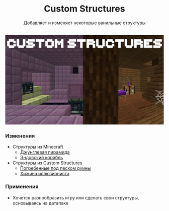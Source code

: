 <div align="center">

<h1> Custom Structures </h1>
Добавляет и изменяет некоторые ванильные структуры <br><br>

![image](https://github.com/LumonCorporation/Custom_Structures/blob/main/files/2024-11-17_20.00.21.png) <br>
</div>



### Изменения
- Структуры из Minecraft
  - [Джунглевая пирамида](https://github.com/LumonCorporation/Custom_Structures/blob/main/docs/minecraft/jungle_pyramid.md)
  - [Эндовский корабль](https://github.com/LumonCorporation/Custom_Structures/blob/main/docs/minecraft/end_ship.md)
- Структуры из Custom Structures
  - [Погребенные под песком руины](https://github.com/LumonCorporation/Custom_Structures/blob/main/docs/structures/buried_ruins_sand.md)
  - [Хижина иллюзиониста](https://github.com/LumonCorporation/Custom_Structures/blob/main/docs/structures/illusioner_shack.md)

### Применения
- Хочется разнообразить игру или сделать свои структуры, основываясь на датапаке
